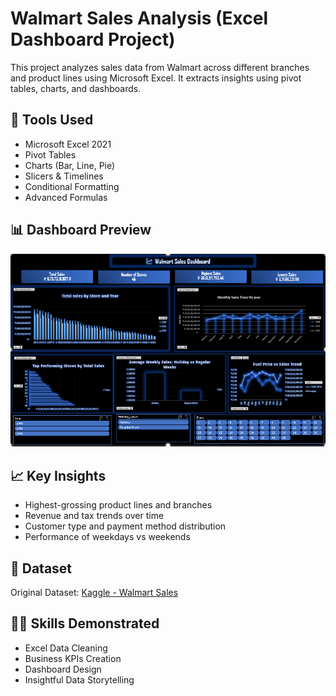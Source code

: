 # Walmart Sales Analysis (Excel Dashboard Project)

This project analyzes sales data from Walmart across different branches and product lines using Microsoft Excel. It extracts insights using pivot tables, charts, and dashboards.

## 🔧 Tools Used
- Microsoft Excel 2021
- Pivot Tables
- Charts (Bar, Line, Pie)
- Slicers & Timelines
- Conditional Formatting
- Advanced Formulas

## 📊 Dashboard Preview
![Dashboard](Screenshots/Dashboard.png)

## 📈 Key Insights
- Highest-grossing product lines and branches
- Revenue and tax trends over time
- Customer type and payment method distribution
- Performance of weekdays vs weekends

## 📂 Dataset
Original Dataset: [Kaggle - Walmart Sales](https://www.kaggle.com/datasets/yasserh/walmart-dataset)

## 👨‍💻 Skills Demonstrated
- Excel Data Cleaning
- Business KPIs Creation
- Dashboard Design
- Insightful Data Storytelling
